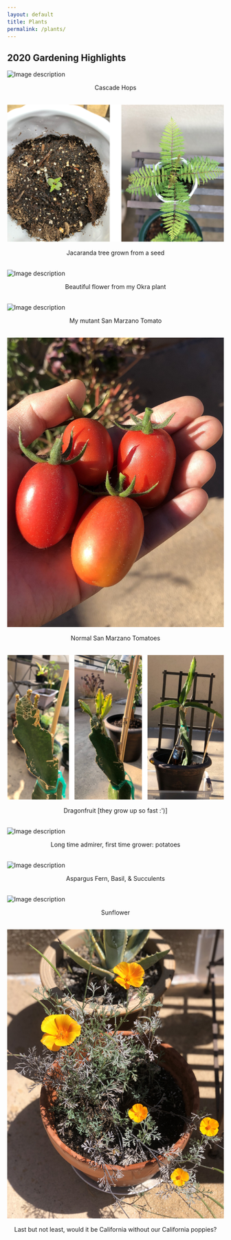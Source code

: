 ```yaml
---
layout: default
title: Plants
permalink: /plants/
---
```

## 2020 Gardening Highlights
![Image description](/images/2020_hops.png)
<center>Cascade Hops</center>
<br>

![Image description](/images/2020_jacaranda.png)
<center>Jacaranda tree grown from a seed</center>
<br>

![Image description](/images/2020_okra.png)
<center>Beautiful flower from my Okra plant</center>
<br>

![Image description](/images/2020_tomato.png)
<center>My mutant San Marzano Tomato</center>
<br>

![Image description](/images/2020_tomato1.png)
<center>Normal San Marzano Tomatoes</center>
<br>

![Image description](/images/2020_dragonfruit.png)
<center>Dragonfruit [they grow up so fast :')]</center>
<br>

![Image description](/images/2020_potato.png)
<center>Long time admirer, first time grower: potatoes</center>
<br>

![Image description](/images/2020_succulent.png)
<center>Aspargus Fern, Basil, & Succulents</center>
<br>

![Image description](/images/2020_sunflower.png)
<center>Sunflower</center>
<br>

![Image description](/images/2020_poppy.jpg)
<center>Last but not least, would it be California without our California poppies?</center>
<br>

